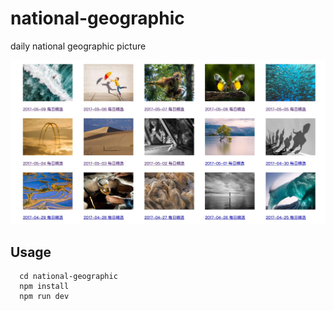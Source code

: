# national-geographic
daily national geographic picture

![](des.jpg)

## Usage
```
  cd national-geographic
  npm install
  npm run dev
```
